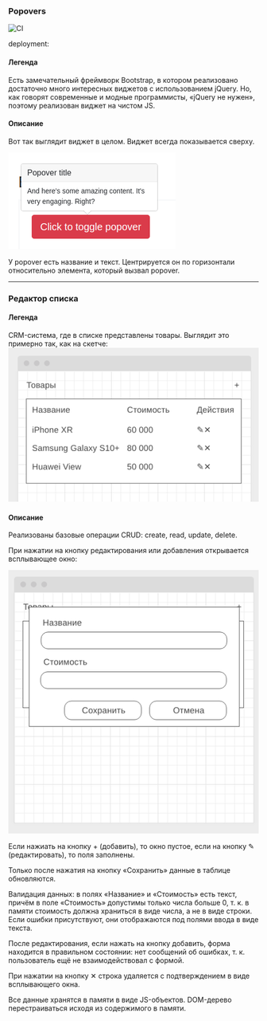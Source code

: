 ### Popovers

![CI](https://github.com/EvgeniyPryanichnikov/ahj-html-forms/actions/workflows/web.yml/badge.svg)

deployment:
#### Легенда

Есть замечательный фреймворк Bootstrap, в котором реализовано достаточно много интересных виджетов с использованием jQuery. Но, как говорят современные и модные программисты, «jQuery не нужен», поэтому реализован виджет на чистом JS.

#### Описание

Вот так выглядит виджет в целом. Виджет всегда показывается сверху.

![](./src/img/Popovers.png)


У popover есть название и текст. Центрируется он по горизонтали относительно элемента, который вызвал popover.

---

### Редактор списка

#### Легенда

CRM-система, где в списке представлены товары. Выглядит это примерно так, как на скетче:
![](./src/img/list.png)

#### Описание

Реализованы базовые операции CRUD: create, read, update, delete.

При нажатии на кнопку редактирования или добавления открывается всплывающее окно:

![](./src/img/list-2.png)

Если нажиать на кнопку + (добавить), то окно пустое, если  на кнопку ✎ (редактировать), то поля заполнены.

Только после нажатия на кнопку «Сохранить» данные в таблице обновляются.

Валидация данных:  в полях «Название» и «Стоимость» есть текст, причём в поле «Стоимость» допустимы только числа больше 0, т. к. в памяти стоимость должна храниться в виде числа, а не в виде строки. Если ошибки присутствуют, они отображаются под полями ввода в виде текста.

После редактирования, если нажать на кнопку добавить, форма находится в правильном состоянии: нет сообщений об ошибках, т. к. пользователь ещё не взаимодействовал с формой.

При нажатии на кнопку ✕ строка удаляется с подтверждением в виде всплывающего окна.

Все данные хранятся в памяти в виде JS-объектов. DOM-дерево перестраиваться исходя из содержимого в памяти.
